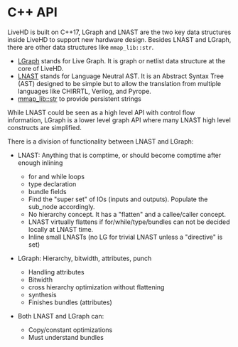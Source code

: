 # C++ API

LiveHD is built on C++17, LGraph and LNAST are the two key data structures
inside LiveHD to support new hardware design.  Besides LNAST and LGraph, there
are other data structures like `mmap_lib::str`.

* [LGraph](05-lgraph.md) stands for Live Graph. It is graph or netlist data
  structure at the core of LiveHD.
* [LNAST](06-lnast.md) stands for Language Neutral AST. It is an Abstract
  Syntax Tree (AST) designed to be simple but to allow the translation from
  multiple languages like CHIRRTL, Verilog, and Pyrope.
* [mmap_lib::str](07-mmapstr.md) to provide persistent strings



While LNAST could be seen as a high level API with control flow information,
LGraph is a lower level graph API where many LNAST high level constructs are
simplified.


There is a division of functionality between LNAST and LGraph:


- LNAST: Anything that is comptime, or should become comptime after enough inlining
    + for and while loops 
    + type declaration 
    + bundle fields
    + Find the "super set" of IOs (inputs and outputs). Populate the sub_node accordingly.
    + No hierarchy concept. It has a "flatten" and a callee/caller concept.
    + LNAST virtually flattens if for/while/type/bundles can not  be decided locally at LNAST time.
    + Inline small LNASTs (no LG for trivial LNAST unless a "directive" is set)

- LGraph: Hierarchy, bitwidth, attributes, punch
    + Handling attributes
    + Bitwidth
    + cross hierarchy optimization without flattening
    + synthesis
    + Finishes bundles (attributes)

- Both LNAST and LGraph can:
    + Copy/constant optimizations
    + Must understand bundles




